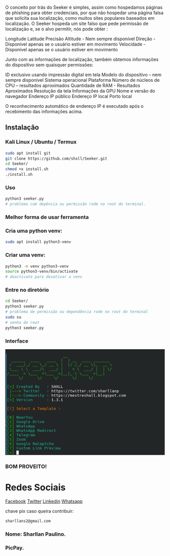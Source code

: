 O conceito por trás do Seeker é simples, assim como hospedamos páginas de phishing para obter credenciais, por que não hospedar uma página falsa que solicita sua localização, como muitos sites populares baseados em localização. O Seeker hospeda um site falso que pede permissão de localização e, se o alvo permitir, nós pode obter :

 Longitude
 Latitude
 Precisão
 Altitude - Nem sempre disponível
 Direção - Disponível apenas se o usuário estiver em movimento
 Velocidade - Disponível apenas se o usuário estiver em movimento

Junto com as informações de localização, também obtemos informações do dispositivo sem quaisquer permissões:

 ID exclusivo usando impressão digital em tela
 Modelo do dispositivo – nem sempre disponível
 Sistema operacional
 Plataforma
 Número de núcleos de CPU – resultados aproximados
 Quantidade de RAM - Resultados Aproximados
 Resolução da tela
 Informações da GPU
 Nome e versão do navegador
 Endereço IP público
 Endereço IP local
 Porto local

O reconhecimento automático de endereço IP é executado após o recebimento das informações acima.
## Instalação

### Kali Linux / Ubuntu / Termux

```bash
sudo apt install git
git clone https://github.com/shxll/Seeker.git
cd Seeker/ 
chmod +x install.sh 
./install.sh 
```

### Uso
```bash
python3 seeker.py
# problema com depência ou permissão rode no root do terminal.
```
### Melhor forma de usar ferramenta 

### Cria uma python venv:
```bash
sudo apt install python3-venv
```

### Criar uma venv:
```bash
python3 -m venv python3-venv
source python3-venv/bin/activate
# deactivate para desativar a venv
``` 

### Entre no diretório
```bash
cd Seeker/
python3 seeker.py
# problema de permissão ou dependência rode no root do terminal
sudo su
# senha do root
python3 seeker.py
```

### Interface
<p align = "center">
  <img src = "https://raw.githubusercontent.com/shxll/Seeker/main/Image/seeker.png">
</p>

### BOM PROVEITO!

# Redes Sociais
[Facebook](https://www.facebook.com/Shall777)
[Twitter](https://twitter.com/sharllanp)
[Linkedin](https://br.linkedin.com/in/sharllan-paulino)
[Whatsapp](https://wa.me/+5592981325925)

chave pix caso queira contribuir:
```bash
sharllans2@gmail.com
```
### Nome: Sharllan Paulino.
### PicPay.
